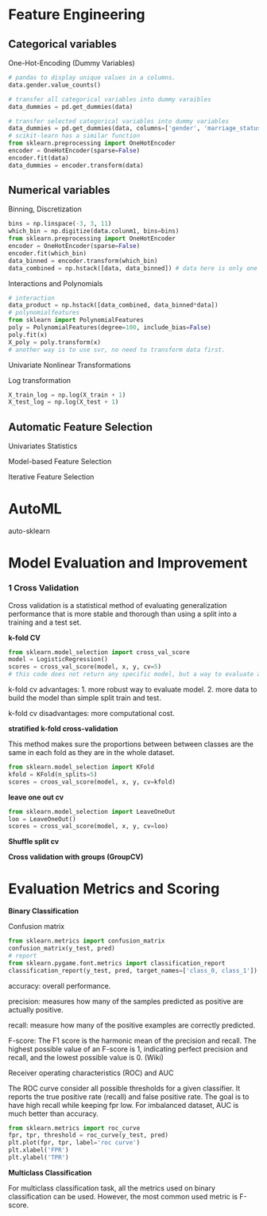 # Feature Engineering 

## Categorical variables 

One-Hot-Encoding (Dummy Variables) 

```Python 
# pandas to display unique values in a columns. 
data.gender.value_counts()

# transfer all categorical variables into dummy varaibles
data_dummies = pd.get_dummies(data) 

# transfer selected categorical variables into dummy variables
data_dummies = pd.get_dummies(data, columns=['gender', 'marriage_status'])
# scikit-learn has a similar function
from sklearn.preprocessing import OneHotEncoder 
encoder = OneHotEncoder(sparse=False)
encoder.fit(data)
data_dummies = encoder.transform(data)
```

## Numerical variables 

Binning, Discretization

```Python
bins = np.linspace(-3, 3, 11)
which_bin = np.digitize(data.colunm1, bins=bins) 
from sklearn.preprocessing import OneHotEncoder 
encoder = OneHotEncoder(sparse=False)
encoder.fit(which_bin)
data_binned = encoder.transform(which_bin)
data_combined = np.hstack([data, data_binned]) # data here is only one column, need to remove the categorical variable if more than one. 
```

Interactions and Polynomials 

```Python 
# interaction
data_product = np.hstack([data_combined, data_binned*data]) 
# polynomialfeatures 
from sklearn import PolynomialFeatures 
poly = PolynomialFeatures(degree=100, include_bias=False)
poly.fit(x)
X_poly = poly.transform(x)
# another way is to use svr, no need to transform data first. 
```

Univariate Nonlinear Transformations

Log transformation 

```Python
X_train_log = np.log(X_train + 1)
X_test_log = np.log(X_test + 1) 
```

## Automatic Feature Selection 

Univariates Statistics 

Model-based Feature Selection 

Iterative Feature Selection 


# AutoML 

auto-sklearn 

# Model Evaluation and Improvement 

### 1 Cross Validation 

Cross validation is a statistical method of evaluating generalization performance that is more stable and thorough than using a split into a training and a test set. 

**k-fold CV** 

```Python
from sklearn.model_selection import cross_val_score 
model = LogisticRegression()
scores = cross_val_score(model, x, y, cv=5)
# this code does not return any specific model, but a way to evaluate a model. 
```

k-fold cv advantages: 1. more robust way to evaluate model. 2. more data to build the model than simple split train and test. 

k-fold cv disadvantages: more computational cost. 

**stratified k-fold cross-validation** 

This method makes sure the proportions between between classes are the same in each fold as they are in the whole dataset.  

```Python
from sklearn.model_selection import KFold  
kfold = KFold(n_splits=5) 
scores = croos_val_score(model, x, y, cv=kfold)
```

**leave one out cv** 

```Python
from sklearn.model_selection import LeaveOneOut
loo = LeaveOneOut()
scores = cross_val_score(model, x, y, cv=loo)
```

**Shuffle split cv**

**Cross validation with groups (GroupCV)**


# Evaluation Metrics and Scoring 

**Binary Classification**

Confusion matrix 

```Python
from sklearn.metrics import confusion_matrix 
confusion_matrix(y_test, pred)
# report
from sklearn.pygame.font.metrics import classification_report
classification_report(y_test, pred, target_names=['class_0, class_1'])
```

accuracy: overall performance.  

precision: measures how many of the samples predicted as positive are actually positive. 

recall: measure how many of the positive examples are correctly predicted. 

F-score: The F1 score is the harmonic mean of the precision and recall. The highest possible value of an F-score is 1, indicating perfect precision and recall, and the lowest possible value is 0. (Wiki) 

Receiver operating characteristics (ROC) and AUC

The ROC curve consider all possible thresholds for a given classifier. It reports the true positive rate (recall) and false positive rate. The goal is to have high recall while keeping fpr low. For imbalanced dataset, AUC is much better than accuracy. 

```Python 
from sklearn.metrics import roc_curve 
fpr, tpr, threshold = roc_curve(y_test, pred) 
plt.plot(fpr, tpr, label='roc curve')
plt.xlabel('FPR')
plt.ylabel('TPR')
```

**Multiclass Classification** 

For multiclass classification task, all the metrics used on binary classification can be used. However, the most common used metric is F-score. 









